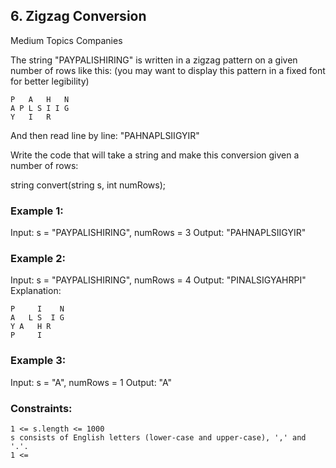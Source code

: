 ## 6. Zigzag Conversion
Medium
Topics
Companies

The string "PAYPALISHIRING" is written in a zigzag pattern on a given number of rows like this: (you may want to display this pattern in a fixed font for better legibility)

```
P   A   H   N
A P L S I I G
Y   I   R
```

And then read line by line: "PAHNAPLSIIGYIR"

Write the code that will take a string and make this conversion given a number of rows:

string convert(string s, int numRows);

 

### Example 1:

Input: s = "PAYPALISHIRING", numRows = 3
Output: "PAHNAPLSIIGYIR"

### Example 2:

Input: s = "PAYPALISHIRING", numRows = 4
Output: "PINALSIGYAHRPI"
Explanation:
```
P     I    N
A   L S  I G
Y A   H R
P     I
```

### Example 3:

Input: s = "A", numRows = 1
Output: "A"

 

### Constraints:

    1 <= s.length <= 1000
    s consists of English letters (lower-case and upper-case), ',' and '.'.
    1 <= 

